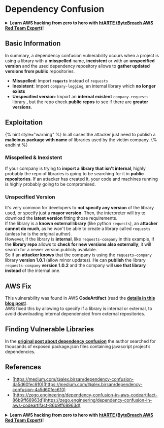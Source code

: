 # Dependency Confusion

<details>

<summary><strong>Learn AWS hacking from zero to hero with</strong> <a href="https://training.khulnasoft.com/courses/arte"><strong>htARTE (ByteBreach AWS Red Team Expert)</strong></a><strong>!</strong></summary>

* Do you work in a **cybersecurity company**? Do you want to see your **company advertised in ByteBreach**? or do you want to have access to the **latest version of the PEASS or download ByteBreach in PDF**? Check the [**SUBSCRIPTION PLANS**](https://github.com/sponsors/khulnasoft)!
* Discover [**The PEASS Family**](https://opensea.io/collection/the-peass-family), our collection of exclusive [**NFTs**](https://opensea.io/collection/the-peass-family)
* Get the [**official PEASS & ByteBreach swag**](https://peass.creator-spring.com)
* **Join the** [**💬**](https://emojipedia.org/speech-balloon/) [**Discord group**](https://discord.gg/hRep4RUj7f) or the [**telegram group**](https://t.me/peass) or **follow** me on **Twitter** 🐦[**@khulnasoftm**](https://twitter.com/bytebreach_live)**.**
* **Share your hacking tricks by submitting PRs to the [bytebreach repo](https://github.com/khulnasoft/bytebreach) and [bytebreach-cloud repo](https://github.com/khulnasoft/bytebreach-cloud)**.

</details>

## Basic Information

In summary, a dependency confusion vulnerability occurs when a project is using a library with a **misspelled** name, **inexistent** or with an **unspecified version** and the used dependency repository allows to **gather updated versions from public** repositories.

* **Misspelled**: Import **`reqests`** instead of `requests`
* **Inexistent**: Import `company-logging`, an internal library which **no longer exists**
* **Unspecified version**: Import an **internal** **existent** `company-requests` library , but the repo check **public repos** to see if there are **greater versions**.

## Exploitation

{% hint style="warning" %}
In all cases the attacker just need to publish a **malicious package with name** of libraries used by the victim company.
{% endhint %}

### Misspelled & Inexistent

If your company is trying to **import a library that isn't internal**, highly probably the repo of libraries is going to be searching for it in **public repositories**. If an attacker has created it, your code and machines running is highly probably going to be compromised.

### Unspecified Version

It's very common for developers to **not specify any version** of the library used, or specify just a **mayor version**. Then, the interpreter will try to download the **latest version** fitting those requirements.\
If the library is a **known external library** (like python `requests`), an **attacker cannot do much**, as he won't be able to create a library called `requests` (unless he is the original author).\
However, if the library is **internal**, like `requests-company` in this example, if the **library repo** allows to **check for new versions also externally**, it will search for a newer version publicly available.\
So if an **attacker knows** that the company is using the `requests-company` library **version 1.0.1** (allow minor updates). He can **publish** the library `requests-company` **version 1.0.2** and the company will **use that library instead** of the internal one.

## AWS Fix

This vulnerability was found in AWS **CodeArtifact** (read the [**details in this blog post**](https://zego.engineering/dependency-confusion-in-aws-codeartifact-86b9ff68963d)).\
AWS fixed this by allowing to specify if a library is internal or external, to avoid downloading internal dependencied from external repositories.

## Finding Vulnerable Libraries

In the [**original post about dependency confusion**](https://medium.com/@alex.birsan/dependency-confusion-4a5d60fec610) the author searched for thousands of exposed package.json files containing javascript project’s dependencies.

## References

* [https://medium.com/@alex.birsan/dependency-confusion-4a5d60fec610](https://medium.com/@alex.birsan/dependency-confusion-4a5d60fec610)
* [https://zego.engineering/dependency-confusion-in-aws-codeartifact-86b9ff68963d](https://zego.engineering/dependency-confusion-in-aws-codeartifact-86b9ff68963d)

<details>

<summary><strong>Learn AWS hacking from zero to hero with</strong> <a href="https://training.khulnasoft.com/courses/arte"><strong>htARTE (ByteBreach AWS Red Team Expert)</strong></a><strong>!</strong></summary>

* Do you work in a **cybersecurity company**? Do you want to see your **company advertised in ByteBreach**? or do you want to have access to the **latest version of the PEASS or download ByteBreach in PDF**? Check the [**SUBSCRIPTION PLANS**](https://github.com/sponsors/khulnasoft)!
* Discover [**The PEASS Family**](https://opensea.io/collection/the-peass-family), our collection of exclusive [**NFTs**](https://opensea.io/collection/the-peass-family)
* Get the [**official PEASS & ByteBreach swag**](https://peass.creator-spring.com)
* **Join the** [**💬**](https://emojipedia.org/speech-balloon/) [**Discord group**](https://discord.gg/hRep4RUj7f) or the [**telegram group**](https://t.me/peass) or **follow** me on **Twitter** 🐦[**@khulnasoftm**](https://twitter.com/bytebreach_live)**.**
* **Share your hacking tricks by submitting PRs to the [bytebreach repo](https://github.com/khulnasoft/bytebreach) and [bytebreach-cloud repo](https://github.com/khulnasoft/bytebreach-cloud)**.

</details>
